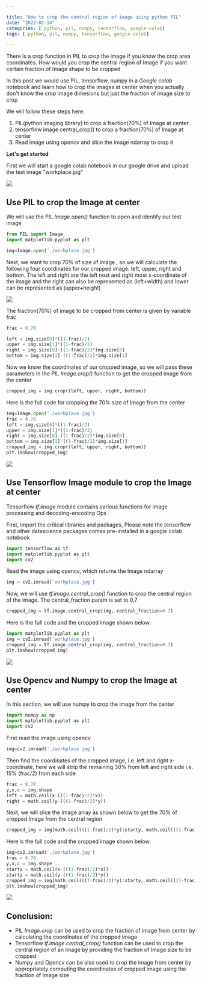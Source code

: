 ```yaml
---

title: "How to crop the central region of image using python PIL"
date: "2022-02-14"
categories: [ python, pil, numpy, tensorflow, google-colab]
tags: [ python, pil, numpy, tensorflow, google-colab]

---
```


There is a crop function in PIL to crop the image if you know the crop area coordinates. How would you crop the central region of Image if you want certain fraction of Image shape to be cropped

In this post we would use PIL, tensorflow, numpy in a *Google colab* notebook and learn how to crop the images at center when you actually don't know the crop image dimesions but just the fraction of image size to crop

We will follow these steps here:

1. PIL(python imaging library) to crop a fraction(70%) of Image at center
2. tensorflow image central_crop() to crop a fraction(70%) of Image at center
3. Read image using opencv and slice the image ndarray to crop it

**Let's get started**

First we will start a google colab notebook in our google drive and upload the test image "workplace.jpg"

![](/images/2022/02/workplace.jpg)

## Use PIL to crop the Image at center

We will use the PIL *Image.open()* function to open and identify our test image

```python
from PIL import Image
import matplotlib.pyplot as plt

img=Image.open('./workplace.jpg')
```
Next, we want to crop 70% of size of image , so we will calculate the following four coordinates for our cropped image: left, upper, right and bottom. The left and right are the left nost and right most x-coordinate of the image and the right can also be represented as (left+width) and lower can be represented as (upper+height)

![](/images/2022/02/cropimg.png)

The fraction(70%) of image to be cropped from center is given by variable frac

```python
frac = 0.70

left = img.size[0]*((1-frac)/2)
upper = img.size[1]*((1-frac)/2)
right = img.size[0]-((1-frac)/2)*img.size[0]
bottom = img.size[1]-((1-frac)/2)*img.size[1]
```
Now we know the coordinates of our cropped image, so we will pass these parameters in the PIL *Image.crop()* function to get the cropped image from the center

```python
cropped_img = img.crop((left, upper, right, bottom))
```
Here is the full code for cropping the 70% size of Image from the center

```python
img=Image.open('./workplace.jpg')
frac = 0.70
left = img.size[0]*((1-frac)/2)
upper = img.size[1]*((1-frac)/2)
right = img.size[0]-((1-frac)/2)*img.size[0]
bottom = img.size[1]-((1-frac)/2)*img.size[1]
cropped_img = img.crop((left, upper, right, bottom))
plt.imshow(cropped_img)
```

![](/images/2022/02/workplace_cropped.png)

## Use Tensorflow Image module to crop the Image at center

Tensorflow *tf.image* module contains various functions for image processing and decoding-encoding Ops

First, import the critical libraries and packages, Please note the tensorflow and other datascience packages comes pre-installed in a google colab notebook

```python
import tensorflow as tf
import matplotlib.pyplot as plt
import cv2
```

Read the image using opencv, which returns the Image ndarray

```python
img = cv2.imread('workplace.jpg')
```
Now, we will use *tf.image.central_crop()* function to crop the central region of the image. The central_fraction param is set to 0.7

```python
cropped_img = tf.image.central_crop(img, central_fraction=0.7)
```

Here is the full code and the cropped image shown below:

```python
import matplotlib.pyplot as plt
img = cv2.imread('workplace.jpg')
cropped_img = tf.image.central_crop(img, central_fraction=0.7)
plt.imshow(cropped_img)
```

![](/images/2022/02/workplace_cropped.png)

## Use Opencv and Numpy to crop the Image at center

In this section, we will use numpy to crop the image from the center

```python
import numpy as np
import matplotlib.pyplot as plt
import cv2
```

First read the image using opencv

```python
img=cv2.imread('./workplace.jpg')
```

Then find the coordinates of the cropped image, i.e. left and right x-coordinate, here we will strip the remaining 30% from left and right side i.e. 15% (frac/2) from each side

```python
frac = 0.70
y,x,c = img.shape
left = math.ceil(x-(((1-frac)/2)*x))
right = math.ceil(y-(((1-frac)/2)*y))
```

Next, we will slice the Image array as shown below to get the 70% of cropped Image from the central region

```python
cropped_img = img[math.ceil(((1-frac)/2)*y):starty, math.ceil(((1-frac)/2)*x):startx]
```

Here is the full code and the cropped image shown below:

```python
img=cv2.imread('./workplace.jpg')
frac = 0.70
y,x,c = img.shape
startx = math.ceil(x-(((1-frac)/2)*x))
starty = math.ceil(y-(((1-frac)/2)*y))
cropped_img = img[math.ceil(((1-frac)/2)*y):starty, math.ceil(((1-frac)/2)*x):startx]
plt.imshow(cropped_img)
```

![](/images/2022/02/workplace_cropped.png)


## Conclusion:
 - PIL *Image.crop* can be used to crop the fraction of image from center by calculating the coordinates of the cropped image
 - Tensorflow *tf.image.central_crop()* function can be used to crop the central region of an Image by providing the fraction of Image size to be cropped
 - Numpy and Opencv can be also used to crop the image from center by appropriately computing the coordinates of cropped image using the fraction of Image size
